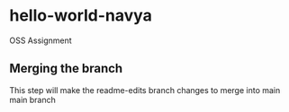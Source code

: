 # hello-world-navya
OSS Assignment 
## Merging the branch
This step will make the readme-edits branch changes to merge into main main branch
